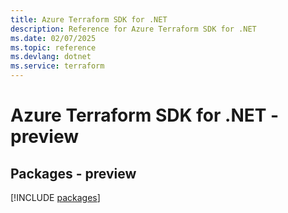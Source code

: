 ```yaml
---
title: Azure Terraform SDK for .NET
description: Reference for Azure Terraform SDK for .NET
ms.date: 02/07/2025
ms.topic: reference
ms.devlang: dotnet
ms.service: terraform
---
```

# Azure Terraform SDK for .NET - preview
## Packages - preview
[!INCLUDE [packages](terraform-index.md)]